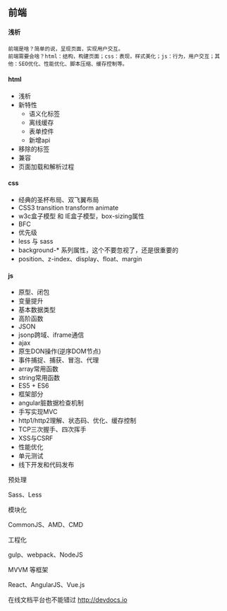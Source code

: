 
## 前端
#### 浅析
	前端是啥？简单的说，呈现页面，实现用户交互。    
	前端需要会啥？html：结构，构建页面；css：表现，样式美化；js：行为，用户交互；其他：SEO优化、性能优化、脚本压缩、缓存控制等。
#### html	
* 浅析
* 新特性
	* 语义化标签
	* 离线缓存
	* 表单控件
	* 新增api
* 移除的标签
* 兼容
* 页面加载和解析过程
#### css
* 经典的圣杯布局、双飞翼布局
* CSS3 transition transform animate
* w3c盒子模型 和 IE盒子模型，box-sizing属性
* BFC
* 优先级
* less 与 sass
* background-* 系列属性，这个不要忽视了，还是很重要的
* position、z-index、display、float、margin
#### js
* 原型、闭包
* 变量提升
* 基本数据类型
* 高阶函数
* JSON
* jsonp跨域、iframe通信
* ajax
* 原生DON操作(逆序DOM节点)
* 事件捕捉、捕获、冒泡、代理
* array常用函数
* string常用函数
* ES5 + ES6
* 框架部分
* angular脏数据检查机制
* 手写实现MVC
* http1/http2理解、状态码、优化、缓存控制
* TCP三次握手、四次挥手
* XSS与CSRF
* 性能优化
* 单元测试
* 线下开发和代码发布


预处理

Sass、Less

模块化

CommonJS、AMD、CMD

工程化

gulp、webpack、NodeJS

MVVM 等框架

React、AngularJS、Vue.js


在线文档平台也不能错过 http://devdocs.io